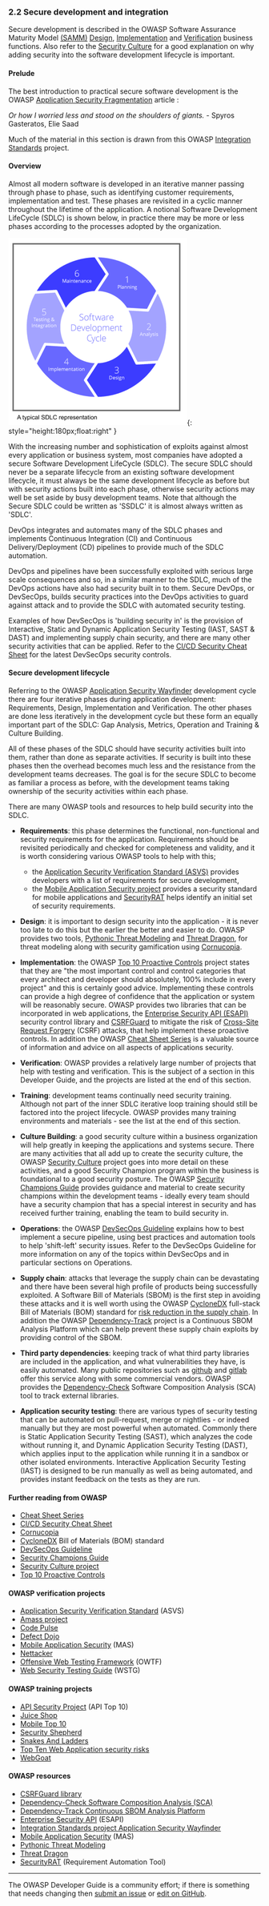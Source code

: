 ### 2.2 Secure development and integration

Secure development is described in the OWASP Software Assurance Maturity Model [(SAMM)][samm]
[Design][sammd], [Implementation][sammi] and [Verification][sammv] business functions.
Also refer to the [Security Culture][culturewhy] for a good explanation
on why adding security into the software development lifecycle is important.

#### Prelude

The best introduction to practical secure software development is the
OWASP [Application Security Fragmentation][sdlc] article :

_Or how I worried less and stood on the shoulders of giants._ - Spyros Gasteratos, Elie Saad

Much of the material in this section is drawn from this OWASP [Integration Standards][intstand] project.

#### Overview

Almost all modern software is developed in an iterative manner passing through phase to phase,
such as identifying customer requirements, implementation and test.
These phases are revisited in a cyclic manner throughout the lifetime of the application.
A notional Software Development LifeCycle (SDLC) is shown below, in practice there may be more or less phases
according to the processes adopted by the organization.

![SDLC Lifecycle](../assets/images/sdlc_diag.png "notional SDLC lifecycle"){: style="height:180px;float:right" }

With the increasing number and sophistication of exploits against almost every application or business system,
most companies have adopted a secure Software Development LifeCycle (SDLC).
The secure SDLC should never be a separate lifecycle from an existing software development lifecycle,
it must always be the same development lifecycle as before but with security actions built into each phase,
otherwise security actions may well be set aside by busy development teams.
Note that although the Secure SDLC could be written as 'SSDLC' it is almost always written as 'SDLC'.

DevOps integrates and automates many of the SDLC phases and implements Continuous Integration (CI)
and Continuous Delivery/Deployment (CD) pipelines to provide much of the SDLC automation.

DevOps and pipelines have been successfully exploited with serious large scale consequences
and so, in a similar manner to the SDLC, much of the DevOps actions have also had security built in to them.
Secure DevOps, or DevSecOps, builds security practices into the DevOps activities to guard against attack
and to provide the SDLC with automated security testing.

Examples of how DevSecOps is 'building security in' is the provision of
Interactive, Static and Dynamic Application Security Testing (IAST, SAST & DAST)
and implementing supply chain security, and there are many other security activities that can be applied.
Refer to the [CI/CD Security Cheat Sheet][cscicd] for the latest DevSecOps security controls.

#### Secure development lifecycle

Referring to the OWASP [Application Security Wayfinder][intstand] development cycle
there are four iterative phases during application development: Requirements, Design, Implementation and Verification.
The other phases are done less iteratively in the development cycle but these form an equally important
part of the SDLC: Gap Analysis, Metrics, Operation and Training & Culture Building.

All of these phases of the SDLC should have security activities built into them,
rather than done as separate activities. If security is built into these phases then the overhead becomes much less
and the resistance from the development teams decreases. The goal is for the secure SDLC to become as familiar
a process as before, with the development teams taking ownership of the security activities within each phase.

There are many OWASP tools and resources to help build security into the SDLC.

* **Requirements**: this phase determines the functional, non-functional and security requirements for the application.
    Requirements should be revisited periodically and checked for completeness and validity,
    and it is worth considering various OWASP tools to help with this;
  * the [Application Security Verification Standard (ASVS)][asvs] provides developers
      with a list of requirements for secure development,
  * the [Mobile Application Security project][masproject] provides a security standard for mobile applications
      and [SecurityRAT][srat] helps identify an initial set of security requirements.

* **Design**: it is important to design security into the application - it is never too late to do this
    but the earlier the better and easier to do. OWASP provides two tools, [Pythonic Threat Modeling][pytm]
    and [Threat Dragon][tdtm], for threat modeling along with security gamification using [Cornucopia][cornucopia].

* **Implementation**: the OWASP [Top 10 Proactive Controls][proactive10] project states that they are
    "the most important control and control categories that every architect and developer should absolutely,
    100% include in every project" and this is certainly good advice. Implementing these controls can provide
    a high degree of confidence that the application or system will be reasonably secure.
    OWASP provides two libraries that can be incorporated in web applications,
    the [Enterprise Security API (ESAPI)][esapi-project] security control library
    and [CSRFGuard][csrfguard] to mitigate the risk of [Cross-Site Request Forgery][cscsrf] (CSRF) attacks,
    that help implement these proactive controls. In addition the OWASP [Cheat Sheet Series][csproject]
    is a valuable source of information and advice on all aspects of applications security.

* **Verification**: OWASP provides a relatively large number of projects that help with testing and verification.
   This is the subject of a section in this Developer Guide, and the projects are listed at the end of this section.

* **Training**: development teams continually need security training.
   Although not part of the inner SDLC iterative loop training should still be factored into the project lifecycle.
   OWASP provides many training environments and materials - see the list at the end of this section.

* **Culture Building**: a good security culture within a business organization will help greatly in keeping
   the applications and systems secure. There are many activities that all add up to create the
   security culture, the OWASP [Security Culture][culture] project goes into more detail on these activities,
   and a good Security Champion program within the business is foundational to a good security posture.
   The OWASP [Security Champions Guide][champions] provides guidance and material to create security champions
   within the development teams - ideally every team should have a security champion that has
   a special interest in security and has received further training, enabling the team to build security in.

* **Operations**: the OWASP [DevSecOps Guideline][devsecops] explains how to best implement a secure pipeline,
    using best practices and automation tools to help 'shift-left' security issues.
    Refer to the DevSecOps Guideline for more information on any of the topics within DevSecOps
    and in particular sections on Operations.

* **Supply chain**: attacks that leverage the supply chain can be devastating
    and there have been several high profile of products being successfully exploited.
    A Software Bill of Materials (SBOM) is the first step in avoiding these attacks and
    it is well worth using the OWASP [CycloneDX][cyclone] full-stack Bill of Materials (BOM) standard
    for [risk reduction in the supply chain][cschain].
    In addition the OWASP [Dependency-Track][deptrack] project is a Continuous SBOM Analysis Platform
    which can help prevent these supply chain exploits by providing control of the SBOM.

* **Third party dependencies**: keeping track of what third party libraries are included in the application,
    and what vulnerabilities they have, is easily automated. Many public repositories such as [github][github]
    and [gitlab][gitlab] offer this service along with some commercial vendors.
    OWASP provides the [Dependency-Check][depcheck] Software Composition Analysis (SCA) tool
    to track external libraries.

* **Application security testing**: there are various types of security testing that can be automated on pull-request,
   merge or nightlies - or indeed manually but they are most powerful when automated. Commonly there is
   Static Application Security Testing (SAST), which analyzes the code without running it,
   and Dynamic Application Security Testing (DAST), which applies input to the application while running it in a sandbox
   or other isolated environments.
   Interactive Application Security Testing (IAST) is designed to be run manually as well as being automated,
   and provides instant feedback on the tests as they are run.

#### Further reading from OWASP

* [Cheat Sheet Series][csproject]
* [CI/CD Security Cheat Sheet][cscicd]
* [Cornucopia][cornucopia]
* [CycloneDX][cyclone] Bill of Materials (BOM) standard
* [DevSecOps Guideline][devsecops]
* [Security Champions Guide][champions]
* [Security Culture project][culture]
* [Top 10 Proactive Controls][proactive10]

#### OWASP verification projects

* [Application Security Verification Standard][asvs] (ASVS)
* [Amass project][amass]
* [Code Pulse][pulse]
* [Defect Dojo][defectdojo]
* [Mobile Application Security][masproject] (MAS)
* [Nettacker][net]
* [Offensive Web Testing Framework][owtf] (OWTF)
* [Web Security Testing Guide][wstg] (WSTG)

#### OWASP training projects

* [API Security Project][apisec] (API Top 10)
* [Juice Shop][juice]
* [Mobile Top 10][mobile10]
* [Security Shepherd][sec-shep]
* [Snakes And Ladders][snakes]
* [Top Ten Web Application security risks][top10]
* [WebGoat][webgoat]

#### OWASP resources

* [CSRFGuard library][csrfguard]
* [Dependency-Check Software Composition Analysis (SCA)][depcheck]
* [Dependency-Track Continuous SBOM Analysis Platform][deptrack]
* [Enterprise Security API][esapi-project] (ESAPI)
* [Integration Standards project Application Security Wayfinder][intstand]
* [Mobile Application Security][mas] (MAS)
* [Pythonic Threat Modeling][pytm]
* [Threat Dragon][tdtm]
* [SecurityRAT][srat] (Requirement Automation Tool)

----

The OWASP Developer Guide is a community effort; if there is something that needs changing
then [submit an issue][issue0402] or [edit on GitHub][edit0402].

[amass]: https://owasp.org/www-project-amass/
[apisec]: https://owasp.org/API-Security
[asvs]: https://owasp.org/www-project-application-security-verification-standard/
[champions]: https://owasp.org/www-project-security-champions-guidebook/
[cscicd]: https://cheatsheetseries.owasp.org/cheatsheets/CI_CD_Security_Cheat_Sheet
[cornucopia]: https://owasp.org/www-project-cornucopia/
[cschain]: https://cheatsheetseries.owasp.org/cheatsheets/Software_Supply_Chain_Security_Cheat_Sheet
[cscsrf]: https://cheatsheetseries.owasp.org/cheatsheets/Cross-Site_Request_Forgery_Prevention_Cheat_Sheet
[csproject]: https://owasp.org/www-project-cheat-sheets/
[csrfguard]: https://owasp.org/www-project-csrfguard/
[culture]: https://owasp.org/www-project-security-culture/
[culturewhy]: https://owasp.org/www-project-security-culture/stable/2-Why_Add_Security_In_Development_Teams/
[cyclone]: https://owasp.org/www-project-cyclonedx/
[depcheck]: https://owasp.org/www-project-dependency-check/
[deptrack]: https://dependencytrack.org/
[devsecops]: https://owasp.org/www-project-devsecops-guideline/
[defectdojo]: https://www.defectdojo.org/
[edit0402]: https://github.com/OWASP/www-project-developer-guide/blob/main/draft/04-foundations/02-secure-development.md
[esapi-project]: https://owasp.org/www-project-enterprise-security-api/
[github]: https://github.com/
[gitlab]: https://about.gitlab.com/
[issue0402]: https://github.com/OWASP/DevGuide/issues/new?labels=enhancement&template=request.md&title=Update:%2004-foundations/02-secure-development
[juice]: https://owasp.org/www-project-juice-shop/
[mas]: https://mas.owasp.org/
[masproject]: https://owasp.org/www-project-mobile-app-security/
[mobile10]: https://owasp.org/www-project-mobile-top-10/
[net]: https://owasp.org/www-project-nettacker/
[owtf]: https://owasp.org/www-project-owtf/
[proactive10]: https://owasp.org/www-project-proactive-controls/
[pulse]: https://owasp.org/www-project-code-pulse/
[pytm]: https://owasp.org/www-project-pytm/
[samm]: https://owaspsamm.org/about/
[sammd]: https://owaspsamm.org/model/design/
[sammi]: https://owaspsamm.org/model/implementation/
[sammv]: https://owaspsamm.org/model/verification/
[sdlc]: https://owasp.org/www-project-integration-standards/writeups/owasp_in_sdlc/
[sec-shep]: https://owasp.org/www-project-security-shepherd/
[snakes]: https://owasp.org/www-project-snakes-and-ladders/
[srat]: https://owasp.org/www-project-securityrat/
[tdtm]: https://owasp.org/www-project-threat-dragon/
[top10]: https://owasp.org/Top10/
[intstand]: https://owasp.org/www-project-integration-standards/
[webgoat]: https://owasp.org/www-project-webgoat/
[wstg]: https://owasp.org/www-project-web-security-testing-guide/
